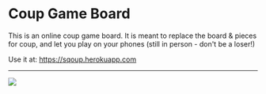 # Coup Game Board

This is an online coup game board.  It is meant to replace the board & pieces
for coup, and let you play on your phones (still in person - don't be a loser!)

Use it at: https://sqoup.herokuapp.com

---

![](https://dl.dropboxusercontent.com/u/382827474/screenshots/2015-04-21_0013.png)
